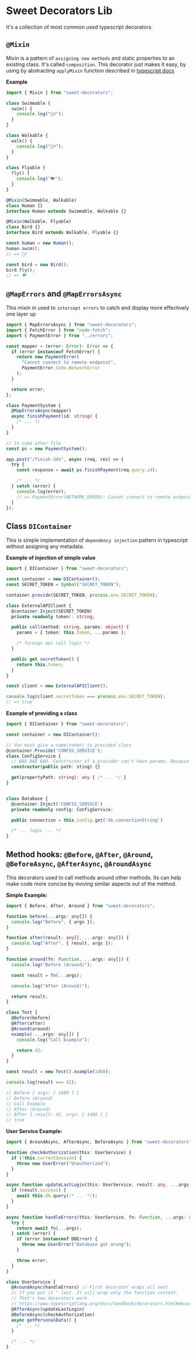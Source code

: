 # Sweet Decorators Lib

It's a collection of most common used typescript decorators.

## `@Mixin`

Mixin is a pattern of `assigning new methods` and static properties to an existing class. It's called `composition`.
This decorator just makes it easy, by using by abstracting `applyMixin` function described in [typescript docs](https://www.typescriptlang.org/docs/handbook/mixins.html)

**Example**

```typescript
import { Mixin } from "sweet-decorators";

class Swimmable {
  swim() {
    console.log("🏊‍♂️");
  }
}

class Walkable {
  walk() {
    console.log("🚶‍♂️");
  }
}

class Flyable {
  fly() {
    console.log("🐦");
  }
}

@Mixin(Swimmable, Walkable)
class Human {}
interface Human extends Swimmable, Walkable {}

@Mixin(Walkable, Flyable)
class Bird {}
interface Bird extends Walkable, Flyable {}

const human = new Human();
human.swim();
// => 🏊‍♂️

const bird = new Bird();
bird.fly();
// => 🐦
```

## `@MapErrors` and `@MapErrorsAsync`

This mixin in used to `intercept errors` to catch and display more effectively one layer up

```typescript
import { MapErrorsAsync } from "sweet-decorators";
import { FetchError } from "node-fetch";
import { PaymentError } from "../errors";

const mapper = (error: Error): Error => {
  if (error instanceof FetchError) {
    return new PaymentError(
      "Cannot connect to remote endpoint",
      PaymentError.Code.NetworkError
    );
  }

  return error;
};

class PaymentSystem {
  @MapErrorsAsync(mapper)
  async finishPayment(id: string) {
    /* ... */
  }
}

// In some other file
const ps = new PaymentSystem();

app.post("/finish-3ds", async (req, res) => {
  try {
    const response = await ps.finishPayment(req.query.id);

    /* ... */
  } catch (error) {
    console.log(error);
    // => PaymentError(NETWORK_ERROR): Cannot connect to remote endpoint
  }
});
```

## Class `DIContainer`

This is simple implementation of `dependency injection` pattern in typescript without assigning any metadata.

**Example of injection of simple value**

```typescript
import { DIContainer } from "sweet-decorators";

const container = new DIContainer();
const SECRET_TOKEN = Symbol("SECRET_TOKEN");

container.provide(SECRET_TOKEN, process.env.SECRET_TOKEN);

class ExternalAPIClient {
  @container.Inject(SECRET_TOKEN)
  private readonly token!: string;

  public call(method: string, params: object) {
    params = { token: this.token, ...params };

    /* foreign api call logic */
  }

  public get secretToken() {
    return this.token;
  }
}

const client = new ExternalAPIClient();

console.log(client.secretToken === process.env.SECRET_TOKEN);
// => true
```

**Example of providing a class**

```typescript
import { DIContainer } from "sweet-decorators";

const container = new DIContainer();

// You must give a name(token) to provided class
@container.Provide('CONFIG_SERVICE');
class ConfigService {
  // BAD BAD BAD. Constructor of a provider can't have params. Because his initialization is controlled by container
  constructor(public path: sting) {}

  get(propertyPath: string): any { /* ... */ }
}


class Database {
  @container.Inject('CONFIG_SERVICE')
  private readonly config: ConfigService;

  public connection = this.config.get('db.connectionString')

  /* ... logic ... */
}
```

## Method hooks: `@Before`, `@After`, `@Around`, `@BeforeAsync`, `@AfterAsync`, `@AroundAsync`

This decorators used to call methods around other methods. Its can help make
code more concise by moving similar aspects out of the method.

**Simple Example:**

```typescript
import { Before, After, Around } from "sweet-decorators";

function before(...args: any[]) {
  console.log("Before", { args });
}

function after(result: any[], ...args: any[]) {
  console.log("After", { result, args });
}

function around(fn: Function, ...args: any[]) {
  console.log("Before (Around)");

  const result = fn(...args);

  console.log("After (Around)");

  return result;
}

class Test {
  @Before(before)
  @After(after)
  @Around(around)
  example(..._args: any[]) {
    console.log("Call Example");

    return 42;
  }
}

const result = new Test().example(1488);

console.log(result === 42);

// Before { args: [ 1488 ] }
// Before (Around)
// Call Example
// After (Around)
// After { result: 42, args: [ 1488 ] }
// true
```

**User Service Example:**

```typescript
import { AroundAsync, AfterAsync, BeforeAsync } from "sweet-decorators";

function checkAuthorization(this: UserService) {
  if (!this.currentSession) {
    throw new UserError("Unauthorized");
  }
}

async function updateLastLogin(this: UserService, result: any, ...args: any[]) {
  if (result.success) {
    await this.db.query(/* ... */);
  }
}

async function handleErrors(this: UserService, fn: Function, ...args: any[]) {
  try {
    return await fn(...args);
  } catch (error) {
    if (error instanceof DBError) {
      throw new UserError("Database got wrong");
    }

    throw error;
  }
}

class UserService {
  @AroundAsync(handleErrors) // First decorator wraps all next
  // If you put it ^ last. It will wrap only the function content.
  // That's how decorators work
  // https://www.typescriptlang.org/docs/handbook/decorators.html#decorator-composition
  @AfterAsync(updateLastLogin)
  @BeforeAsync(checkAuthorization)
  async getPersonalData() {
    /* ... */
  }

  /* ... */
}
```
